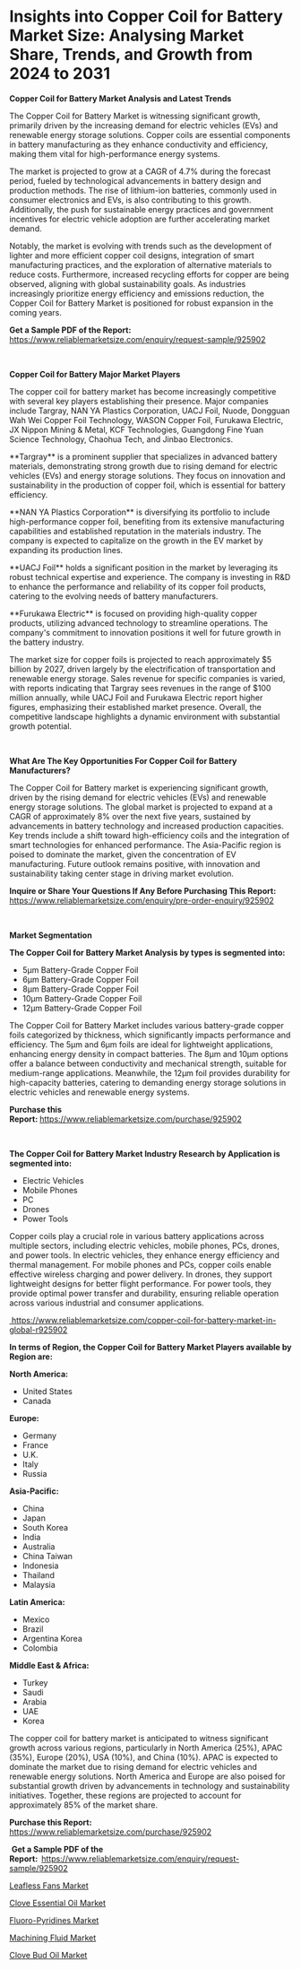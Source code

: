 <p><h1>Insights into Copper Coil for Battery Market Size: Analysing Market Share, Trends, and Growth from 2024 to 2031</h1></p><p><strong>Copper Coil for Battery Market Analysis and Latest Trends</strong></p>
<p><p>The Copper Coil for Battery Market is witnessing significant growth, primarily driven by the increasing demand for electric vehicles (EVs) and renewable energy storage solutions. Copper coils are essential components in battery manufacturing as they enhance conductivity and efficiency, making them vital for high-performance energy systems. </p><p>The market is projected to grow at a CAGR of 4.7% during the forecast period, fueled by technological advancements in battery design and production methods. The rise of lithium-ion batteries, commonly used in consumer electronics and EVs, is also contributing to this growth. Additionally, the push for sustainable energy practices and government incentives for electric vehicle adoption are further accelerating market demand.</p><p>Notably, the market is evolving with trends such as the development of lighter and more efficient copper coil designs, integration of smart manufacturing practices, and the exploration of alternative materials to reduce costs. Furthermore, increased recycling efforts for copper are being observed, aligning with global sustainability goals. As industries increasingly prioritize energy efficiency and emissions reduction, the Copper Coil for Battery Market is positioned for robust expansion in the coming years.</p></p>
<p><strong>Get a Sample PDF of the Report:&nbsp;</strong> <a href="https://www.reliablemarketsize.com/enquiry/request-sample/925902?utm_campaign=1131&utm_medium=2&utm_source=Github&utm_content=ia&utm_term=12122024&utm_id=copper-coil-for-battery">https://www.reliablemarketsize.com/enquiry/request-sample/925902</a></p>
<p>&nbsp;</p>
<p><strong>Copper Coil for Battery Major Market Players</strong></p>
<p><p>The copper coil for battery market has become increasingly competitive with several key players establishing their presence. Major companies include Targray, NAN YA Plastics Corporation, UACJ Foil, Nuode, Dongguan Wah Wei Copper Foil Technology, WASON Copper Foil, Furukawa Electric, JX Nippon Mining & Metal, KCF Technologies, Guangdong Fine Yuan Science Technology, Chaohua Tech, and Jinbao Electronics.</p><p>**Targray** is a prominent supplier that specializes in advanced battery materials, demonstrating strong growth due to rising demand for electric vehicles (EVs) and energy storage solutions. They focus on innovation and sustainability in the production of copper foil, which is essential for battery efficiency.</p><p>**NAN YA Plastics Corporation** is diversifying its portfolio to include high-performance copper foil, benefiting from its extensive manufacturing capabilities and established reputation in the materials industry. The company is expected to capitalize on the growth in the EV market by expanding its production lines.</p><p>**UACJ Foil** holds a significant position in the market by leveraging its robust technical expertise and experience. The company is investing in R&D to enhance the performance and reliability of its copper foil products, catering to the evolving needs of battery manufacturers.</p><p>**Furukawa Electric** is focused on providing high-quality copper products, utilizing advanced technology to streamline operations. The company's commitment to innovation positions it well for future growth in the battery industry.</p><p>The market size for copper foils is projected to reach approximately $5 billion by 2027, driven largely by the electrification of transportation and renewable energy storage. Sales revenue for specific companies is varied, with reports indicating that Targray sees revenues in the range of $100 million annually, while UACJ Foil and Furukawa Electric report higher figures, emphasizing their established market presence. Overall, the competitive landscape highlights a dynamic environment with substantial growth potential.</p></p>
<p>&nbsp;</p>
<p><strong>What Are The Key Opportunities For Copper Coil for Battery Manufacturers?</strong></p>
<p><p>The Copper Coil for Battery market is experiencing significant growth, driven by the rising demand for electric vehicles (EVs) and renewable energy storage solutions. The global market is projected to expand at a CAGR of approximately 8% over the next five years, sustained by advancements in battery technology and increased production capacities. Key trends include a shift toward high-efficiency coils and the integration of smart technologies for enhanced performance. The Asia-Pacific region is poised to dominate the market, given the concentration of EV manufacturing. Future outlook remains positive, with innovation and sustainability taking center stage in driving market evolution.</p></p>
<p><strong>Inquire or Share Your Questions If Any Before Purchasing This Report:</strong> <a href="https://www.reliablemarketsize.com/enquiry/pre-order-enquiry/925902?utm_campaign=1131&utm_medium=2&utm_source=Github&utm_content=ia&utm_term=12122024&utm_id=copper-coil-for-battery">https://www.reliablemarketsize.com/enquiry/pre-order-enquiry/925902</a></p>
<p>&nbsp;</p>
<p><strong>Market Segmentation</strong></p>
<p><strong>The Copper Coil for Battery Market Analysis by types is segmented into:</strong></p>
<p><ul><li>5μm Battery-Grade Copper Foil</li><li>6μm Battery-Grade Copper Foil</li><li>8μm Battery-Grade Copper Foil</li><li>10μm Battery-Grade Copper Foil</li><li>12μm Battery-Grade Copper Foil</li></ul></p>
<p><p>The Copper Coil for Battery Market includes various battery-grade copper foils categorized by thickness, which significantly impacts performance and efficiency. The 5μm and 6μm foils are ideal for lightweight applications, enhancing energy density in compact batteries. The 8μm and 10μm options offer a balance between conductivity and mechanical strength, suitable for medium-range applications. Meanwhile, the 12μm foil provides durability for high-capacity batteries, catering to demanding energy storage solutions in electric vehicles and renewable energy systems.</p></p>
<p><strong>Purchase this Report:&nbsp;</strong><a href="https://www.reliablemarketsize.com/purchase/925902?utm_campaign=1131&utm_medium=2&utm_source=Github&utm_content=ia&utm_term=12122024&utm_id=copper-coil-for-battery">https://www.reliablemarketsize.com/purchase/925902</a></p>
<p>&nbsp;</p>
<p><strong>The Copper Coil for Battery Market Industry Research by Application is segmented into:</strong></p>
<p><ul><li>Electric Vehicles</li><li>Mobile Phones</li><li>PC</li><li>Drones</li><li>Power Tools</li></ul></p>
<p><p>Copper coils play a crucial role in various battery applications across multiple sectors, including electric vehicles, mobile phones, PCs, drones, and power tools. In electric vehicles, they enhance energy efficiency and thermal management. For mobile phones and PCs, copper coils enable effective wireless charging and power delivery. In drones, they support lightweight designs for better flight performance. For power tools, they provide optimal power transfer and durability, ensuring reliable operation across various industrial and consumer applications.</p></p>
<p><a href="https://www.reliablemarketsize.com/copper-coil-for-battery-market-in-global-r925902?utm_campaign=1131&utm_medium=2&utm_source=Github&utm_content=ia&utm_term=12122024&utm_id=copper-coil-for-battery">&nbsp;https://www.reliablemarketsize.com/copper-coil-for-battery-market-in-global-r925902</a></p>
<p><strong>In terms of Region, the Copper Coil for Battery Market Players available by Region are:</strong></p>
<p>
    <p> <strong> North America: </strong>
        <ul>
            <li>United States</li>
            <li>Canada</li>
        </ul>
        </p> 
    <p> <strong> Europe: </strong>
        <ul>
            <li>Germany</li>
            <li>France</li>
            <li>U.K.</li>
            <li>Italy</li>
            <li>Russia</li>
        </ul>
        </p> 
    <p> <strong> Asia-Pacific: </strong>
        <ul>
            <li>China</li>
            <li>Japan</li>
            <li>South Korea</li>
            <li>India</li>
            <li>Australia</li>
            <li>China Taiwan</li>
            <li>Indonesia</li>
            <li>Thailand</li>
            <li>Malaysia</li>
        </ul>
        </p> 
    <p> <strong> Latin America: </strong>
        <ul>
            <li>Mexico</li>
            <li>Brazil</li>
            <li>Argentina Korea</li>
            <li>Colombia</li>
        </ul>
        </p> 
    <p> <strong> Middle East & Africa: </strong>
        <ul>
            <li>Turkey</li>
            <li>Saudi</li>
            <li>Arabia</li>
            <li>UAE</li>
            <li>Korea</li>
        </ul>
    </p>
    </p>
<p><p>The copper coil for battery market is anticipated to witness significant growth across various regions, particularly in North America (25%), APAC (35%), Europe (20%), USA (10%), and China (10%). APAC is expected to dominate the market due to rising demand for electric vehicles and renewable energy solutions. North America and Europe are also poised for substantial growth driven by advancements in technology and sustainability initiatives. Together, these regions are projected to account for approximately 85% of the market share.</p></p>
<p><strong>Purchase this Report: </strong><a href="https://www.reliablemarketsize.com/purchase/925902?utm_campaign=1131&utm_medium=2&utm_source=Github&utm_content=ia&utm_term=12122024&utm_id=copper-coil-for-battery">https://www.reliablemarketsize.com/purchase/925902</a></p>
<p>&nbsp;<strong>Get a Sample PDF of the Report:&nbsp;&nbsp;</strong><a href="https://www.reliablemarketsize.com/enquiry/request-sample/925902?utm_campaign=1131&utm_medium=2&utm_source=Github&utm_content=ia&utm_term=12122024&utm_id=copper-coil-for-battery">https://www.reliablemarketsize.com/enquiry/request-sample/925902</a></p>
<p><strong></strong></p>
<p><p><a href="https://www.linkedin.com/pulse/p-factrackr-ho6he?utm_campaign=1131&utm_medium=2&utm_source=Github&utm_content=ia&utm_term=12122024&utm_id=copper-coil-for-battery">Leafless Fans Market</a></p><p><a href="https://www.linkedin.com/pulse/in-depth-clove-essential-oil-report-industry-analysis-13ooc?utm_campaign=1131&utm_medium=2&utm_source=Github&utm_content=ia&utm_term=12122024&utm_id=copper-coil-for-battery">Clove Essential Oil Market</a></p><p><a href="https://github.com/CliffMedina6/Market-Research-Report-List-7/blob/main/fluoro-pyridines-market.md?utm_campaign=1131&utm_medium=2&utm_source=Github&utm_content=ia&utm_term=12122024&utm_id=copper-coil-for-battery">Fluoro-Pyridines Market</a></p><p><a href="https://www.linkedin.com/pulse/global-perspectives-machining-fluid-market-trends-forecast-6uzmc?utm_campaign=1131&utm_medium=2&utm_source=Github&utm_content=ia&utm_term=12122024&utm_id=copper-coil-for-battery">Machining Fluid Market</a></p><p><a href="https://www.linkedin.com/pulse/c-hannibex-sqmmf?utm_campaign=1131&utm_medium=2&utm_source=Github&utm_content=ia&utm_term=12122024&utm_id=copper-coil-for-battery">Clove Bud Oil Market</a></p></p>